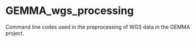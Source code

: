 # GEMMA_wgs_processing

Command line codes used in the preprocessing of WGS data in the GEMMA project. 
